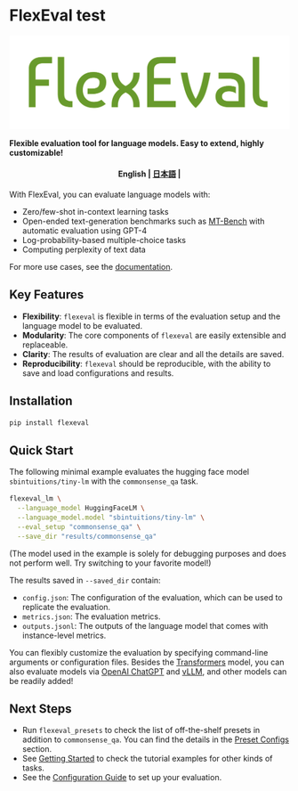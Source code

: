 # FlexEval test

![logo](docs/assets/logo.png)

**Flexible evaluation tool for language models. Easy to extend, highly customizable!**

<h4 align="center">
    <p>
        <b>English</b> |
        <a href="https://github.com/sbintuitions/flexeval/blob/main/README_ja.md">日本語</a> |
    </p>
</h4>

With FlexEval, you can evaluate language models with:

* Zero/few-shot in-context learning tasks
* Open-ended text-generation benchmarks such as [MT-Bench](https://github.com/lm-sys/FastChat/tree/main/fastchat/llm_judge) with automatic evaluation using GPT-4
* Log-probability-based multiple-choice tasks 
* Computing perplexity of text data

For more use cases, see the [documentation](https://sbintuitions.github.io/flexeval/).


## Key Features

* **Flexibility**: `flexeval` is flexible in terms of the evaluation setup and the language model to be evaluated.
* **Modularity**: The core components of `flexeval` are easily extensible and replaceable.
* **Clarity**: The results of evaluation are clear and all the details are saved.
* **Reproducibility**: `flexeval` should be reproducible, with the ability to save and load configurations and results.

## Installation

```bash
pip install flexeval
```

## Quick Start

The following minimal example evaluates the hugging face model `sbintuitions/tiny-lm` with the `commonsense_qa` task.

```bash
flexeval_lm \
  --language_model HuggingFaceLM \
  --language_model.model "sbintuitions/tiny-lm" \
  --eval_setup "commonsense_qa" \
  --save_dir "results/commonsense_qa"
```
(The model used in the example is solely for debugging purposes and does not perform well. Try switching to your favorite model!)

The results saved in `--saved_dir` contain:

* `config.json`: The configuration of the evaluation, which can be used to replicate the evaluation.
* `metrics.json`: The evaluation metrics.
* `outputs.jsonl`: The outputs of the language model that comes with instance-level metrics.

You can flexibly customize the evaluation by specifying command-line arguments or configuration files.
Besides the [Transformers](https://github.com/huggingface/transformers) model, you can also evaluate models via [OpenAI ChatGPT](https://openai.com/index/openai-api/) and [vLLM](https://github.com/vllm-project/vllm), and other models can be readily added!

## Next Steps
* Run `flexeval_presets` to check the list of off-the-shelf presets in addition to `commonsense_qa`. You can find the details in the [Preset Configs](https://sbintuitions.github.io/flexeval/preset_configs/) section.
* See [Getting Started](https://sbintuitions.github.io/flexeval/getting_started/) to check the tutorial examples for other kinds of tasks.
* See the [Configuration Guide](https://sbintuitions.github.io/flexeval/configuration_guide/) to set up your evaluation.

